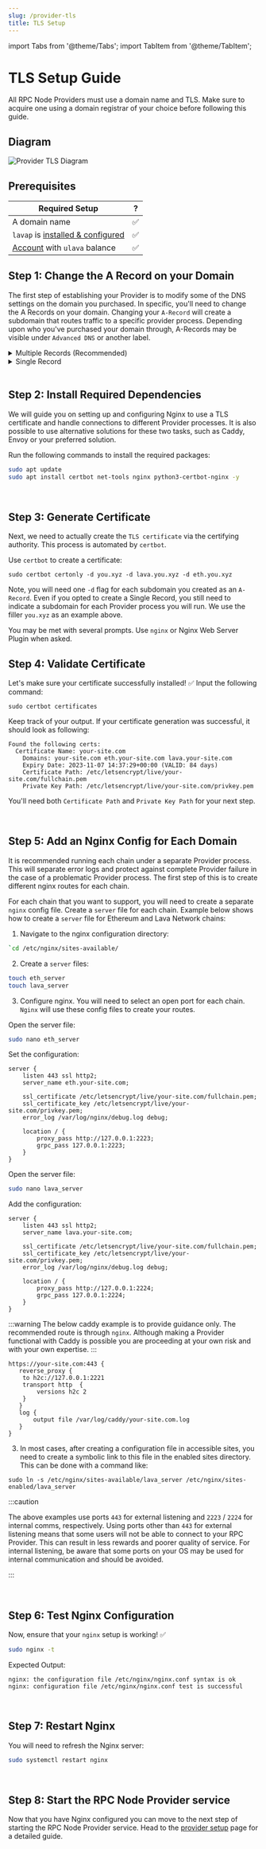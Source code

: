 ```yaml
---
slug: /provider-tls
title: TLS Setup
---
```


import Tabs from '@theme/Tabs';
import TabItem from '@theme/TabItem';

# TLS Setup Guide

 All RPC Node Providers must use a domain name and TLS. Make sure to acquire one using a domain registrar of your choice before following this guide.

## Diagram

![Provider TLS Diagram](/img/tutorial/provider/provider-tls-diagram.png)

## Prerequisites

| Required Setup            |  ?  | 
| --------------------------|-----|
| A domain name            | ✅  |
| `lavap` is [installed & configured](../intro/install-lava.md#install-a-specific-binary-) | ✅  |
| [Account](../intro/wallet.mdx#cli) with `ulava` balance      | ✅  |


## Step 1: Change the A Record on your Domain


The first step of establishing your Provider is to modify some of the DNS settings on the domain you purchased. In specific, you'll need to change the A Records on your domain. Changing your `A-Record` will create a subdomain that routes traffic to a specific provider process. Depending upon who you've purchased your domain through, A-Records may be visible under `Advanced DNS` or another label.

<details>
<summary> Multiple Records (Recommended) </summary>


We recommend you create a separate `A-Record` for each one of the chains that you plan to support. This is more secure, as the default behavior is to refuse connection unless a consumer connects on the correct subdomain. 

For each chain you want to support, add an `A-Record` with the desired chain name as the `Host`, the `Value` will be your server IP.
For example, if you wanted to support Ethereum & Lava Mainnets, Your DNS Settings should include the following :

| Record Type       |  Host | Value |
| ------------------|-------| ----- |
| A-Record          |   eth |   Your-Server-Public-IP-Address-Here   |
| A-Record          |  lava |   Your-Server-Public-IP-Address-Here   |
</details>

<details>
<summary> Single Record </summary>

Alternatively, you can create one `A-Record` that captures traffic to all sub-domains. If you are supporting a large number of chains that frequently changes, doing this may somewhat simplify your process.

| Record Type       | Host | Value |
|-------------------|------|-------|
| A-Record          | *    | Your-Server-Public-IP-Address-Here |
</details>
<br />

## Step 2: Install Required Dependencies

We will guide you on setting up and configuring Nginx to use a TLS certificate and handle connections to different Provider processes. It is also possible to use alternative solutions for these two tasks, such as Caddy, Envoy or your preferred solution.

Run the following commands to install the required packages:

```bash
sudo apt update
sudo apt install certbot net-tools nginx python3-certbot-nginx -y
```

<br />

## Step 3: Generate Certificate 

Next, we need to actually create the `TLS certificate` via the certifying authority. This process is automated by `certbot`.


Use `certbot` to create a certificate:

```
sudo certbot certonly -d you.xyz -d lava.you.xyz -d eth.you.xyz
```

Note, you will need one `-d` flag for each subdomain you created as an `A-Record`. Even if you opted to create a Single Record, you still need to indicate a subdomain for each Provider process you will run. We use the filler `you.xyz` as an example above.

You may be met with several prompts. Use `nginx` or Nginx Web Server Plugin when asked. 
<br />

## Step 4: Validate Certificate

Let's make sure your certificate successfully installed! ✅ Input the following command:

```sudo certbot certificates```

Keep track of your output. If your certificate generation was successful, it should look as following:

```
Found the following certs:
  Certificate Name: your-site.com
    Domains: your-site.com eth.your-site.com lava.your-site.com
    Expiry Date: 2023-11-07 14:37:29+00:00 (VALID: 84 days)
    Certificate Path: /etc/letsencrypt/live/your-site.com/fullchain.pem
    Private Key Path: /etc/letsencrypt/live/your-site.com/privkey.pem

```

You'll need both `Certificate Path` and `Private Key Path` for your next step.

<br />

## Step 5: Add an Nginx Config for Each Domain

It is recommended running each chain under a separate Provider process. This will separate error logs and protect against complete Provider failure in the case of a problematic Provider process. The first step of this is to create different nginx routes for each chain.

For each chain that you want to support, you will need to create a separate `nginx` config file. Create a `server` file for each chain. Example below shows how to create a `server` file for Ethereum and Lava Network chains:

1. Navigate to the nginx configuration directory:

```bash
`cd /etc/nginx/sites-available/
```

2. Create a `server` files:

```bash
touch eth_server
touch lava_server
```

3. Configure nginx. You will need to select an open port for each chain. `Nginx` will use these config files to create your routes.

<Tabs>
<TabItem value="eth_ex" label="eth nginx server">

Open the server file:
```bash
sudo nano eth_server
``` 

Set the configuration:
```
server {
    listen 443 ssl http2;
    server_name eth.your-site.com;

    ssl_certificate /etc/letsencrypt/live/your-site.com/fullchain.pem;
    ssl_certificate_key /etc/letsencrypt/live/your-site.com/privkey.pem;
    error_log /var/log/nginx/debug.log debug;

    location / {
        proxy_pass http://127.0.0.1:2223;
        grpc_pass 127.0.0.1:2223;
    }
}
```

</TabItem>
<TabItem value="lav_ex" label="lava nginx server">

Open the server file:
```bash
sudo nano lava_server
```

Add the configuration:
```
server {
    listen 443 ssl http2;
    server_name lava.your-site.com;

    ssl_certificate /etc/letsencrypt/live/your-site.com/fullchain.pem;
    ssl_certificate_key /etc/letsencrypt/live/your-site.com/privkey.pem;
    error_log /var/log/nginx/debug.log debug;

    location / {
        proxy_pass http://127.0.0.1:2224;
        grpc_pass 127.0.0.1:2224;
    }
}
```


</TabItem>

<TabItem value="Caddy" label="caddy example">

:::warning
The below caddy example is to provide guidance only. The recommended route is through `nginx`. Although making a Provider functional with Caddy is possible you are proceeding at your own risk and with your own expertise.
:::


```
https://your-site.com:443 {
   reverse_proxy {
    to h2c://127.0.0.1:2221
    transport http  {
        versions h2c 2
    }
   }
   log {
       output file /var/log/caddy/your-site.com.log
   }
}
```

</TabItem>

</Tabs>

3. In most cases, after creating a configuration file in accessible sites, you need to create a symbolic link to this file in the enabled sites directory. This can be done with a command like:
```
sudo ln -s /etc/nginx/sites-available/lava_server /etc/nginx/sites-enabled/lava_server
```
:::caution

The above examples use ports `443` for external listening and `2223` / `2224` for internal comms, respectively. Using ports other than `443` for external listening means that some users will not be able to connect to your RPC Provider. This can result in less rewards and poorer quality of service. For internal listening, be aware that some ports on your OS may be used for internal communication and should be avoided. 

:::

<br />

## Step 6: Test Nginx Configuration

Now, ensure that your `nginx` setup is working! ✅

```bash
sudo nginx -t
```

Expected Output:
```
nginx: the configuration file /etc/nginx/nginx.conf syntax is ok
nginx: configuration file /etc/nginx/nginx.conf test is successful
```

<br />

## Step 7: Restart Nginx

You will need to refresh the Nginx server:

```bash
sudo systemctl restart nginx
```
<br />

## Step 8: Start the RPC Node Provider service
Now that you have Nginx configured you can move to the next step of starting the RPC Node Provider service. Head to the [provider setup](./provider-setup.md) page for a detailed guide.
